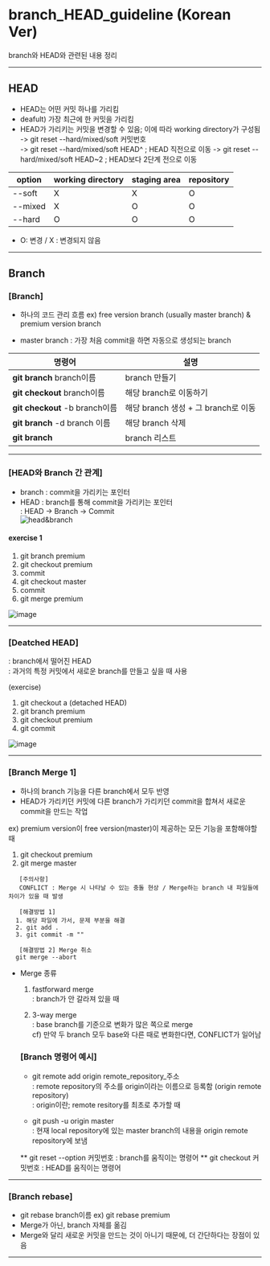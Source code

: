 # branch_HEAD_guideline (Korean Ver)
branch와 HEAD와 관련된 내용 정리

---

## HEAD
* HEAD는 어떤 커밋 하나를 가리킴  
* deafult) 가장 최근에 한 커밋을 가리킴
* HEAD가 가리키는 커밋을 변경할 수 있음; 이에 따라 working directory가 구성됨
  -> git reset --hard/mixed/soft 커밋번호  
  -> git reset --hard/mixed/soft HEAD^ ; HEAD 직전으로 이동
  -> git reset --hard/mixed/soft HEAD~2 ; HEAD보다 2단계 전으로 이동
  
|option|working directory|staging area|repository|
|------|---|---|---|
|--soft|X|X|O|
|--mixed|X|O|O|
|--hard|O|O|O|  
- O: 변경 / X : 변경되지 않음  


---


## Branch
### [Branch]
* 하나의 코드 관리 흐름 
 ex) free version branch (usually master branch) & premium version branch
 
 * master branch : 가장 처음 commit을 하면 자동으로 생성되는 branch  
 
 |명령어|설명|
|------|---|
|**git branch** branch이름|branch 만들기|
|**git checkout** branch이름|해당 branch로 이동하기|
|**git checkout** -b branch이름|해당 branch 생성 + 그 branch로 이동|
|**git branch** -d branch 이름|해당 branch 삭제|
|**git branch**|branch 리스트|


---


### [HEAD와 Branch 간 관계]
   * branch : commit을 가리키는 포인터  
   * HEAD : branch를 통해 commit을 가리키는 포인터  
   : HEAD -> Branch -> Commit  
   ![head&branch](https://i.stack.imgur.com/eAo7u.png)
   
   #### exercise 1
   1. git branch premium  
   2. git checkout premium  
   3. commit  
   4. git checkout master  
   5. commit  
   6. git merge premium  
   
 ![image](https://user-images.githubusercontent.com/48611663/127634379-806c4eea-ba54-4baa-88e2-1633ef966525.png)


---


 ### [Deatched HEAD]
   : branch에서 떨어진 HEAD  
   : 과거의 특정 커밋에서 새로운 branch를 만들고 싶을 때 사용  
   
   (exercise)
   1. git checkout a  (detached HEAD)
   2. git branch premium  
   3. git checkout premium  
   4. git commit  
   
   ![image](https://user-images.githubusercontent.com/48611663/127618683-c7069244-1ee2-46dd-9766-7385b78979c3.png)


---


### [Branch Merge 1]
 - 하나의 branch 기능을 다른 branch에서 모두 반영  
 - HEAD가 가리키던 커밋에 다른 branch가 가리키던 commit을 합쳐서 새로운 commit을 만드는 작업

 ex) premium version이 free version(master)이 제공하는 모든 기능을 포함해야할 때
 1. git checkout premium
 2. git merge master


```
   [주의사항] 
   CONFLICT : Merge 시 나타날 수 있는 충돌 현상 / Merge하는 branch 내 파일들에 차이가 있을 때 발생  
  ```

```
   [해결방법 1]  
  1. 해당 파일에 가서, 문제 부분을 해결
  2. git add .
  3. git commit -m ""
```

```
   [해결방법 2] Merge 취소
  git merge --abort
```  
  
* Merge 종류  
   1. fastforward merge  
    : branch가 안 갈라져 있을 때  
    
   2. 3-way merge  
    : base branch를 기준으로 변화가 많은 쪽으로 merge   
   cf) 만약 두 branch 모두 base와 다른 때로 변화한다면, CONFLICT가 일어남  


  ### [Branch 명령어 예시]
  - git remote add origin remote_repository_주소  
   : remote repository의 주소를 origin이라는 이름으로 등록함 (origin remote repository)  
   : origin이란; remote resitory를 최초로 추가할 때  
   
  - git push -u origin master  
   : 현재 local repository에 있는 master branch의 내용을 origin remote repository에 보냄

  ** git reset --option 커밋번호 : branch를 움직이는 명령어
  ** git checkout 커밋번호 : HEAD를 움직이는 명령어


---


  ### [Branch rebase]
  - git rebase branch이름
  ex) git rebase premium
  - Merge가 아닌, branch 자체를 옮김  
  - Merge와 달리 새로운 커밋을 만드는 것이 아니기 때문에, 더 간단하다는 장점이 있음  
  
---
